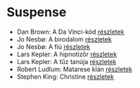 # Suspense

- Dan Brown: A Da Vinci-kód [részletek](_details/%7Bopf.creator%7D.md#id_1642)
- Jo Nesbø: A birodalom [részletek](_details/%7Bopf.creator%7D.md#id_1735)
- Jo Nesbø: A fiú [részletek](_details/%7Bopf.creator%7D.md#id_1741)
- Lars Kepler: A hipnotizőr [részletek](_details/%7Bopf.creator%7D.md#id_1681)
- Lars Kepler: A tűz tanúja [részletek](_details/%7Bopf.creator%7D.md#id_1677)
- Robert Ludlum: Matarese klán [részletek](_details/%7Bopf.creator%7D.md#id_35)
- Stephen King: Christine [részletek](_details/%7Bopf.creator%7D.md#id_551)